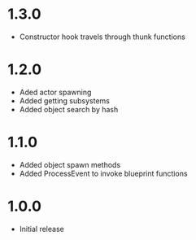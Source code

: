 # 1.3.0
- Constructor hook travels through thunk functions
# 1.2.0
- Aded actor spawning
- Added getting subsystems
- Added object search by hash
# 1.1.0
- Added object spawn methods
- Added ProcessEvent to invoke blueprint functions
# 1.0.0
- Initial release